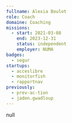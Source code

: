 ```yaml
---
fullname: Alexia Boulot
role: Coach
domaine: Coaching
missions:
  - start: 2021-03-08
    end: 2023-12-31
    status: independent
    employer: NUMA
badges:
  - segur
startups:
  - acceslibre
  - monitorfish
  - rapportnav
previously:
  - prev-ac-tion
  - jaden.gwadloup
---
```

null
